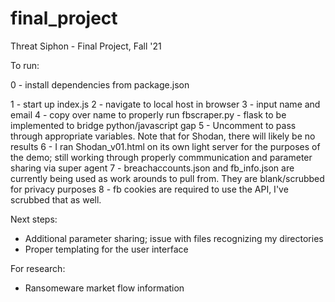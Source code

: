 # final_project
Threat Siphon - Final Project, Fall '21

To run:

0 - install dependencies from package.json

1 - start up index.js
2 - navigate to local host in browser
3 - input name and email
4 - copy over name to properly run fbscraper.py - flask to be implemented to bridge python/javascript gap
5 - Uncomment to pass through appropriate variables. Note that for Shodan, there will likely be no results
6 - I ran Shodan_v01.html on its own light server for the purposes of the demo; still working through properly commmunication and parameter sharing via super agent 
7 - breachaccounts.json and fb_info.json are currently being used as work arounds to pull from. They are blank/scrubbed for privacy purposes
8 - fb cookies are required to use the API, I've scrubbed that as well.

Next steps:
- Additional parameter sharing; issue with files recognizing my directories
- Proper templating for the user interface

For research:
- Ransomeware market flow information
